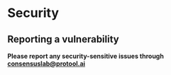 # Security

## Reporting a vulnerability

**Please report any security-sensitive issues through consensuslab@protool.ai**
